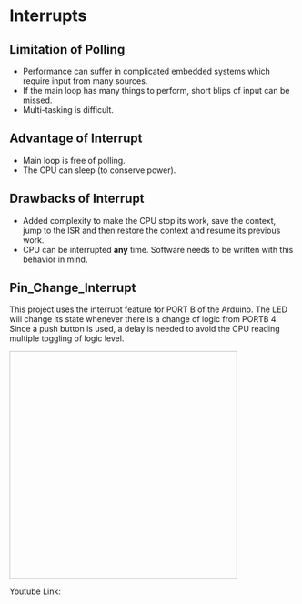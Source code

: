 
# Interrupts

## Limitation of Polling

- Performance can suffer in complicated embedded systems which require input from many sources.
- If the main loop has many things to perform, short blips of input can be missed.
- Multi-tasking is difficult.

## Advantage of Interrupt

- Main loop is free of polling.
- The CPU can sleep (to conserve power).

## Drawbacks of Interrupt

- Added complexity to make the CPU stop its work, save the context, jump to the ISR and then restore the context and resume its previous work.
- CPU can be interrupted **any** time. Software needs to be written with this behavior in mind.

## Pin_Change_Interrupt

This project uses the interrupt feature for PORT B of the Arduino.
The LED will change its state whenever there is a change of logic from PORTB 4.
Since a push button is used, a delay is needed to avoid the CPU reading multiple toggling of logic level.

<img scr = "CircuitDiagram.heic" height = "400" width = "400">

Youtube Link: 
